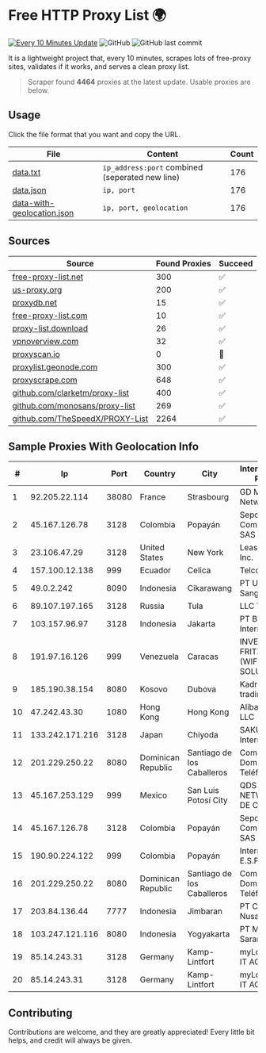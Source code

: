 
# Free HTTP Proxy List 🌍

[![Every 10 Minutes Update](https://github.com/mertguvencli/http-proxy-list/actions/workflows/main.yml/badge.svg?branch=main)](https://github.com/mertguvencli/http-proxy-list/actions/workflows/main.yml)
![GitHub](https://img.shields.io/github/license/mertguvencli/http-proxy-list)
![GitHub last commit](https://img.shields.io/github/last-commit/mertguvencli/http-proxy-list)

It is a lightweight project that, every 10 minutes, scrapes lots of free-proxy sites, validates if it works, and serves a clean proxy list.


> Scraper found **4464** proxies at the latest update. Usable proxies are below.

## Usage

Click the file format that you want and copy the URL.


|File|Content|Count|
|----|-------|-----|
|[data.txt](https://raw.githubusercontent.com/mertguvencli/http-proxy-list/main/proxy-list/data.txt)|`ip_address:port` combined (seperated new line)|176|
|[data.json](https://raw.githubusercontent.com/mertguvencli/http-proxy-list/main/proxy-list/data.json)|`ip, port`|176|
|[data-with-geolocation.json](https://raw.githubusercontent.com/mertguvencli/http-proxy-list/main/proxy-list/data-with-geolocation.json)|`ip, port, geolocation`|176|

## Sources

|Source|Found Proxies|Succeed|
|------|-------------|-------|
|[free-proxy-list.net](https://free-proxy-list.net)|300|✅|
|[us-proxy.org](https://www.us-proxy.org)|200|✅|
|[proxydb.net](http://proxydb.net)|15|✅|
|[free-proxy-list.com](https://free-proxy-list.com/?page=&port=&type%5B%5D=http&type%5B%5D=https&up_time=0&search=Search)|10|✅|
|[proxy-list.download](https://www.proxy-list.download/HTTP)|26|✅|
|[vpnoverview.com](https://vpnoverview.com/privacy/anonymous-browsing/free-proxy-servers)|32|✅|
|[proxyscan.io](https://www.proxyscan.io)|0|🚫|
|[proxylist.geonode.com](https://proxylist.geonode.com/api/proxy-list?limit=300&page=1&sort_by=lastChecked&sort_type=desc&protocols=http,https)|300|✅|
|[proxyscrape.com](https://api.proxyscrape.com/v2/?request=displayproxies&protocol=http&timeout=10000&country=all&ssl=all&anonymity=all)|648|✅|
|[github.com/clarketm/proxy-list](https://raw.githubusercontent.com/clarketm/proxy-list/master/proxy-list-raw.txt)|400|✅|
|[github.com/monosans/proxy-list](https://raw.githubusercontent.com/monosans/proxy-list/main/proxies/http.txt)|269|✅|
|[github.com/TheSpeedX/PROXY-List](https://raw.githubusercontent.com/TheSpeedX/PROXY-List/master/http.txt)|2264|✅|


## Sample Proxies With Geolocation Info

|#|Ip|Port|Country|City|Internet Service Provider|
|-|--|----|-------|----|-------------------------|
|1|92.205.22.114|38080|France|Strasbourg|GD MASS Network|
|2|45.167.126.78|3128|Colombia|Popayán|Sepcom Comunicaciones SAS|
|3|23.106.47.29|3128|United States|New York|Leaseweb USA, Inc.|
|4|157.100.12.138|999|Ecuador|Celica|Telconet S.A|
|5|49.0.2.242|8090|Indonesia|Cikarawang|PT Usaha Adi Sanggoro|
|6|89.107.197.165|3128|Russia|Tula|LLC TK Altair|
|7|103.157.96.97|3128|Indonesia|Jakarta|PT Beon Intermedia|
|8|191.97.16.126|999|Venezuela|Caracas|INVERSIONES FRITZ 78 C.A.(WIFI SOLUTION)|
|9|185.190.38.154|8080|Kosovo|Dubova|Kadri Haxhiaj trading as "B.I."|
|10|47.242.43.30|1080|Hong Kong|Hong Kong|Alibaba.com LLC|
|11|133.242.171.216|3128|Japan|Chiyoda|SAKURA Internet Inc.|
|12|201.229.250.22|8080|Dominican Republic|Santiago de los Caballeros|Compañía Dominicana de Teléfonos S. A.|
|13|45.167.253.129|999|Mexico|San Luis Potosí City|QDS NETWORKS SA DE CV|
|14|45.167.126.78|3128|Colombia|Popayán|Sepcom Comunicaciones SAS|
|15|190.90.224.122|999|Colombia|Popayán|Internexa S.a. E.S.P|
|16|201.229.250.22|8080|Dominican Republic|Santiago de los Caballeros|Compañía Dominicana de Teléfonos S. A.|
|17|203.84.136.44|7777|Indonesia|Jimbaran|PT Cakra Lintas Nusantara|
|18|103.247.121.116|8080|Indonesia|Yogyakarta|PT Media Sarana Data|
|19|85.14.243.31|3128|Germany|Kamp-Lintfort|myLoc managed IT AG|
|20|85.14.243.31|3128|Germany|Kamp-Lintfort|myLoc managed IT AG|



## Contributing

Contributions are welcome, and they are greatly appreciated! Every
little bit helps, and credit will always be given.

